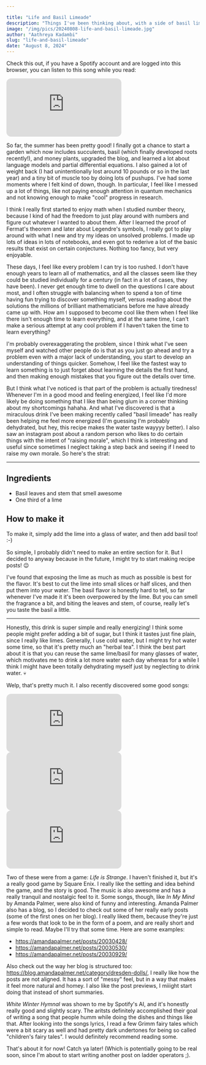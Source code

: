 ```yaml
---

title: "Life and Basil Limeade"
description: "Things I've been thinking about, with a side of basil limeade."
image: "/img/pics/20240808-life-and-basil-limeade.jpg"
author: "Aathreya Kadambi"
slug: "life-and-basil-limeade"
date: "August 8, 2024"
---
```


Check this out, if you have a Spotify account and are logged into this browser, you can listen to this song while you read:
<iframe style="border-radius:12px" src="https://open.spotify.com/embed/track/47YITQYhJXw79nCor48tnq?utm_source=generator" height="152" frameBorder="0" allowfullscreen="" allow="autoplay; clipboard-write; encrypted-media; fullscreen; picture-in-picture" loading="lazy""></iframe>

So far, the summer has been pretty good! I finally got a chance to start a garden which now includes succulents, basil (which finally developed roots recently!), and money plants, upgraded the blog, and learned a lot about language models and partial differential equations. I also gained a lot of weight back (I had unintentionally lost around 10 pounds or so in the last year) and a tiny bit of muscle too by doing lots of pushups. I've had some moments where I felt kind of down, though. In particular, I feel like I messed up a lot of things, like not paying enough attention in quantum mechanics and not knowing enough to make "cool" progress in research.

I think I really first started to enjoy math when I studied number theory, because I kind of had the freedom to just play around with numbers and figure out whatever I wanted to about them. After I learned the proof of Fermat's theorem and later about Legendre's symbols, I really got to play around with what I new and try my ideas on unsolved problems. I made up lots of ideas in lots of notebooks, and even got to rederive a lot of the basic results that exist on certain conjectures. Nothing too fancy, but very enjoyable.

These days, I feel like every problem I can try is too rushed. I don't have enough years to learn all of mathematics, and all the classes seem like they could be studied individually for a century (in fact in a lot of cases, they have been). I never get enough time to dwell on the questions I care about most, and I often struggle with balancing when to spend a ton of time having fun trying to discover something myself, versus reading about the solutions the millions of brilliant mathematicians before me have already came up with. How am I supposed to become cool like them when I feel like there isn't enough time to learn everything, and at the same time, I can't make a serious attempt at any cool problem if I haven't taken the time to learn everything?

I'm probably overexaggerating the problem, since I think what I've seen myself and watched other people do is that as you just go ahead and try a problem even with a major lack of understanding, you start to develop an understanding of things quicker. Somehow, I feel like the fastest way to learn something is to just forget about learning the details the first hand, and then making enough mistakes that you figure out the details over time. 

But I think what I've noticed is that part of the problem is actually tiredness! Whenever I'm in a good mood and feeling energized, I feel like I'd more likely be doing something that I like than being glum in a corner thinking about my shortcomings hahaha. And what I've discovered is that a miraculous drink I've been making recently called "basil limeade" has really been helping me feel more energized (I'm guessing I'm probably dehydrated, but hey, this recipe makes the water taste wayyyy better). I also saw an instagram post about a random person who likes to do certain things with the intent of "raising morale", which I think is interesting and useful since sometimes I neglect taking a step back and seeing if I need to raise my own morale. So here's the strat:

<hr />

## Ingredients

- Basil leaves and stem that smell awesome
- One third of a lime

## How to make it

To make it, simply add the lime into a glass of water, and then add basil too! :-)

So simple, I probably didn't need to make an entire section for it. But I decided to anyway because in the future, I might try to start making recipe posts! 😉

I've found that exposing the lime as much as much as possible is best for the flavor. It's best to cut the lime into small slices or half slices, and then put them into your water. The basil flavor is honestly hard to tell, so far whenever I've made it it's been overpowered by the lime. But you can smell the fragrance a bit, and biting the leaves and stem, of course, really let's you taste the basil a little. 

<hr />

Honestly, this drink is super simple and really energizing! I think some people might prefer adding a bit of sugar, but I think it tastes just fine plain, since I really like limes. Generally, I use cold water, but I might try hot water some time, so that it's pretty much an "herbal tea". I think the best part about it is that you can reuse the same lime/basil for many glasses of water, which motivates me to drink a lot more water each day whereas for a while I think I might have been totally dehydrating myself just by neglecting to drink water. 💀

Welp, that's pretty much it. I also recently discovered some good songs:

<div class="grid grid-cols-1 md:grid-cols-2 gap-4">
<div style="margin-right: 5%;">
<iframe style="border-radius:12px" src="https://open.spotify.com/embed/track/47YITQYhJXw79nCor48tnq?utm_source=generator" height="152" frameBorder="0" allowfullscreen="" allow="autoplay; clipboard-write; encrypted-media; fullscreen; picture-in-picture" loading="lazy""></iframe>
</div>
<div style="margin-right: 5%;">
<iframe style="border-radius:12px" src="https://open.spotify.com/embed/track/0GegHVxeozw3rdjte45Bfx?utm_source=generator" height="152" frameBorder="0" allowfullscreen="" allow="autoplay; clipboard-write; encrypted-media; fullscreen; picture-in-picture" loading="lazy"></iframe>
</div>
<div>
<iframe style="border-radius:12px" src="https://open.spotify.com/embed/track/15PYTDAl3YJwWEgXBvARA8?utm_source=generator" height="152" frameBorder="0" allowfullscreen="" allow="autoplay; clipboard-write; encrypted-media; fullscreen; picture-in-picture" loading="lazy"></iframe>
</div>
</div>

Two of these were from a game: *Life is Strange*. I haven't finished it, but it's a really good game by Square Enix. I really like the setting and idea behind the game, and the story is good. The music is also awesome and has a really tranquil and nostalgic feel to it. Some songs, though, like *In My Mind* by Amanda Palmer, were also kind of funny and interesting. Amanda Palmer also has a blog, so I decided to check out some of her really early posts (some of the first ones on her blog). I really liked them, because they're just a few words that look to be in the form of a poem, and are really short and simple to read. Maybe I'll try that some time. Here are some examples:
- https://amandapalmer.net/posts/20030428/
- https://amandapalmer.net/posts/20030530/
- https://amandapalmer.net/posts/20030929/

Also check out the way her blog is structured too: https://blog.amandapalmer.net/category/dresden-dolls/, I really like how the posts are not aligned. It has a sort of "messy" feel, but in a way that makes it feel more natural and homey. I also like the post previews, I miiight start doing that instead of short summaries.

*White Winter Hymnal* was shown to me by Spotify's AI, and it's honestly really good and slightly scary. The aritsts definitely accomplished their goal of writing a song that people humm while doing the dishes and things like that. After looking into the songs lyrics, I read a few Grimm fairy tales which were a bit scary as well and had pretty dark undertones for being so called "children's fairy tales". I would definitely recommend reading some. 

That's about it for now! Catch ya later! (Which is potentially going to be real soon, since I'm about to start writing another post on ladder operators ;).